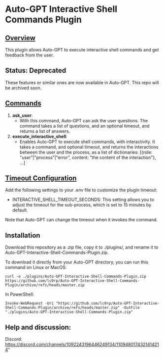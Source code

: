 # Auto-GPT Interactive Shell Commands Plugin

## <u>Overview</u>

This plugin allows Auto-GPT to execute interactive shell commands and get feedback from the user.

## Status: Deprecated

These features or similar ones are now available in Auto-GPT. This repo will be archived soon. 


## <u>Commands</u>

1. **ask_user**: 
    - With this command, Auto-GPT can ask the user questions. The command takes a list of questions, and an optional timeout, and returns a list of answers.
2. **execute_interactive_shell**:
    - Enables Auto-GPT to execute shell commands, with interactivity. It takes a command, and optional timeout, and returns the interactions between the user and the process, as a list of dictionaries: [{role: "user"|"process"|"error", content: "the content of the interaction"}, ...]

## <u>Timeout Configuration</u>

Add the following settings to your .env file to customize the plugin timeout:

- INTERACTIVE_SHELL_TIMEOUT_SECONDS: This setting allows you to adjust the timeout for the sub-process, which is set to 15 minutes by default.

Note that Auto-GPT can change the timeout when it invokes the command.

## Installation

Download this repository as a .zip file, copy it to ./plugins/, and rename it to Auto-GPT-Interactive-Shell-Commands-Plugin.zip.

To download it directly from your Auto-GPT directory, you can run this command on Linux or MacOS:

```
curl -o ./plugins/Auto-GPT-Interactive-Shell-Commands-Plugin.zip https://github.com/lc0rp/Auto-GPT-Interactive-Shell-Commands-Plugin/archive/refs/heads/master.zip
```

In PowerShell:

```
Invoke-WebRequest -Uri "https://github.com/lc0rp/Auto-GPT-Interactive-Shell-Commands-Plugin/archive/refs/heads/master.zip" -OutFile "./plugins/Auto-GPT-Interactive-Shell-Commands-Plugin.zip"
```

## Help and discussion:

Discord: https://discord.com/channels/1092243196446249134/1109480174321414214"